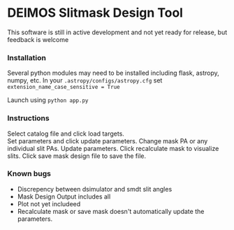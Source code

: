 # DEIMOS Slitmask Design Tool

This software is still in active development and not yet ready for release, but feedback is welcome

### Installation
Several python modules may need to be installed including flask, astropy, numpy, etc.
In your `.astropy/configs/astropy.cfg` set `extension_name_case_sensitive = True`

Launch using `python app.py`

### Instructions
Select catalog file and click load targets.  
Set parameters and click update parameters.
Change mask PA or any individual slit PAs.
Update parameters.
Click recalculate mask to visualize slits.
Click save mask design file to save the file.

### Known bugs
- Discrepency between dsimulator and smdt slit angles
- Mask Design Output includes all 
- Plot not yet includeed
- Recalculate mask or save mask doesn't automatically update the parameters.
